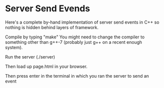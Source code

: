 Server Send Evends
==================

Here's a complete by-hand implementation of server send events in C++ so nothing
is hidden behind layers of framework.

Compile by typing "make" You might need to change the compiler to something 
other than g++-7 (probably just g++ on a recent enough system).

Run the server (./server)

Then load up page.html in your browser.

Then press enter in the terminal in which you ran the server to send an event


